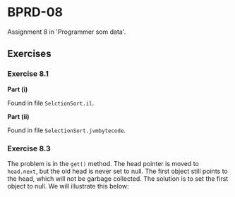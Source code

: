 # BPRD-08

Assignment 8 in 'Programmer som data'.

## Exercises

### Exercise 8.1

**Part (i)**

Found in file `SelctionSort.il`.

**Part (ii)**

Found in file `SelectionSort.jvmbytecode`.

### Exercise 8.3

The problem is in the `get()` method. The head pointer is moved to `head.next`, but the old head is never set to null. The first object still points to the head, which will not be garbage collected. The solution is to set the first object to null. We will illustrate this below:
